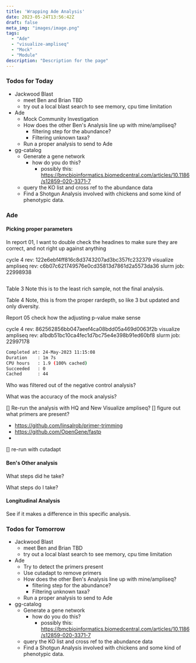 ```yaml
---
title: 'Wrapping Ade Analysis'
date: 2023-05-24T13:56:42Z
draft: false
meta_img: "images/image.png"
tags:
  - "Ade"
  - "visualize-ampliseq"
  - "Mock"
  - "Module"
description: "Description for the page"
---
```


### Todos for Today

- Jackwood Blast
  - meet Ben and Brian TBD
  - try out a local blast search to see memory, cpu time limitation
- Ade
  - Mock Community Investigation
  - How does the other Ben's Analysis line up with mine/ampliseq?
    - filtering step for the abundance?
    - Filtering unknown taxa?
  - Run a proper analysis to send to Ade
- gg-catalog
  - Generate a gene network 
    - how do you do this?
      - possibly this: https://bmcbioinformatics.biomedcentral.com/articles/10.1186/s12859-020-3371-7
  - query the KO list and cross ref to the abundance data
  - Find a Shotgun Analysis involved with chickens and some kind of phenotypic data.

### Ade

#### Picking proper parameters

In report 01, I want to double check the headines to make sure they are correct, and not right up against anything



cycle 4 rev: 122e6ebf4ff816c8d3743207ad3bc357fc232379
visualize ampliseq rev: c6b07c621749576e0cd35813d7861d2a5573da36
slurm job:  22998938

```bash
```

Table 3 Note this is to the least rich sample, not the final analysis. 

Table 4 Note, this is from the proper rardepth, so like 3 but updated and only diversity.

Report 05 check how the adjusting p-value make sense

cycle 4 rev: 862562856bb047aeef4ca08bdd05a469d0063f2b
visualize ampliseq rev: a1bdb51bc10ca4fec1d7bc75e4e398b91ed60bf8
slurm job: 22997178

```bash
Completed at: 24-May-2023 11:15:08
Duration    : 1m 7s
CPU hours   : 1.9 (100% cached)
Succeeded   : 0
Cached      : 44
```



Who was filtered out of the negative control analysis?



What was the accuracy of the mock analysis?

[] Re-run the analysis with HQ and New Visualize ampliseq?
[] figure out what primers are present?
  - https://github.com/linsalrob/primer-trimming
  - https://github.com/OpenGene/fastp
  - 
[] re-run with cutadapt

#### Ben's Other analysis

What steps did he take?

What steps do I take?



#### Longitudinal Analysis

See if it makes a difference in this specific analysis. 

### Todos for Tomorrow

- Jackwood Blast
  - meet Ben and Brian TBD
  - try out a local blast search to see memory, cpu time limitation
- Ade
  - Try to detect the primers present
  - Use cutadapt to remove primers
  - How does the other Ben's Analysis line up with mine/ampliseq?
    - filtering step for the abundance?
    - Filtering unknown taxa?
  - Run a proper analysis to send to Ade
- gg-catalog
  - Generate a gene network 
    - how do you do this?
      - possibly this: https://bmcbioinformatics.biomedcentral.com/articles/10.1186/s12859-020-3371-7
  - query the KO list and cross ref to the abundance data
  - Find a Shotgun Analysis involved with chickens and some kind of phenotypic data.

